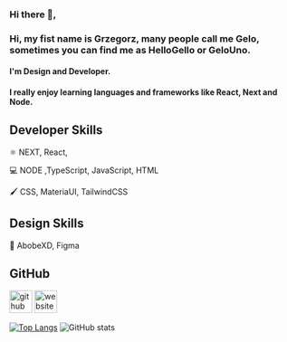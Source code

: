 ### Hi there 👋,

### Hi, my fist name is Grzegorz, many people call me Gelo, sometimes you can find me as HelloGello or GeloUno.

#### I'm Design and Developer.

#### I really enjoy learning languages and frameworks like React, Next and Node.




## Developer Skills

⚛️ NEXT, React,

💻 NODE ,TypeScript, JavaScript, HTML

🖌️ CSS, MateriaUI, TailwindCSS




## Design Skills

🌈 AbobeXD, Figma



## GitHub

[<img src='https://cdn.jsdelivr.net/npm/simple-icons@3.0.1/icons/github.svg' alt='github' height='40'>](https://github.com/gelouno)  [<img src='https://cdn.jsdelivr.net/npm/simple-icons@3.0.1/icons/icloud.svg' alt='website' height='40'>](https://gk.vercel.app/)  

[![Top Langs](https://github-readme-stats.vercel.app/api/top-langs/?username=gelouno)](https://github.com/anuraghazra/github-readme-stats)
![GitHub stats](https://github-readme-stats.vercel.app/api?username=gelouno&show_icons=true)  
